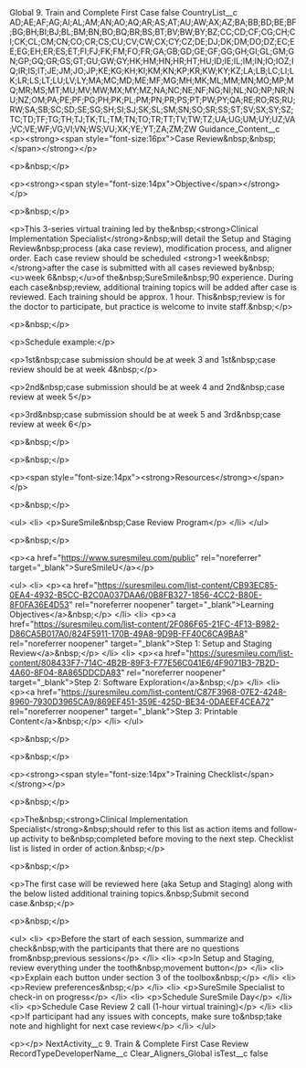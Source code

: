 <?xml version="1.0" encoding="utf-8"?>
<CustomMetadata xmlns="http://soap.sforce.com/2006/04/metadata" xmlns:xsi="http://www.w3.org/2001/XMLSchema-instance" xmlns:xsd="http://www.w3.org/2001/XMLSchema">
  <label>Global 9. Train and Complete First Case</label>
  <protected>false</protected>
  <values>
    <field>CountryList__c</field>
    <value xsi:type="xsd:string">AD;AE;AF;AG;AI;AL;AM;AN;AO;AQ;AR;AS;AT;AU;AW;AX;AZ;BA;BB;BD;BE;BF;BG;BH;BI;BJ;BL;BM;BN;BO;BQ;BR;BS;BT;BV;BW;BY;BZ;CC;CD;CF;CG;CH;CI;CK;CL;CM;CN;CO;CR;CS;CU;CV;CW;CX;CY;CZ;DE;DJ;DK;DM;DO;DZ;EC;EE;EG;EH;ER;ES;ET;FI;FJ;FK;FM;FO;FR;GA;GB;GD;GE;GF;GG;GH;GI;GL;GM;GN;GP;GQ;GR;GS;GT;GU;GW;GY;HK;HM;HN;HR;HT;HU;ID;IE;IL;IM;IN;IO;IOZ;IQ;IR;IS;IT;JE;JM;JO;JP;KE;KG;KH;KI;KM;KN;KP;KR;KW;KY;KZ;LA;LB;LC;LI;LK;LR;LS;LT;LU;LV;LY;MA;MC;MD;ME;MF;MG;MH;MK;ML;MM;MN;MO;MP;MQ;MR;MS;MT;MU;MV;MW;MX;MY;MZ;NA;NC;NE;NF;NG;NI;NL;NO;NP;NR;NU;NZ;OM;PA;PE;PF;PG;PH;PK;PL;PM;PN;PR;PS;PT;PW;PY;QA;RE;RO;RS;RU;RW;SA;SB;SC;SD;SE;SG;SH;SI;SJ;SK;SL;SM;SN;SO;SR;SS;ST;SV;SX;SY;SZ;TC;TD;TF;TG;TH;TJ;TK;TL;TM;TN;TO;TR;TT;TV;TW;TZ;UA;UG;UM;UY;UZ;VA;VC;VE;WF;VG;VI;VN;WS;VU;XK;YE;YT;ZA;ZM;ZW</value>
  </values>
  <values>
    <field>Guidance_Content__c</field>
    <value xsi:type="xsd:string">&lt;p&gt;&lt;strong&gt;&lt;span style="font-size:16px"&gt;Case Review&amp;nbsp;&amp;nbsp;​&lt;/span&gt;&lt;/strong&gt;&lt;/p&gt;

&lt;p&gt;&amp;nbsp;&lt;/p&gt;

&lt;p&gt;&lt;strong&gt;&lt;span style="font-size:14px"&gt;Objective&lt;/span&gt;&lt;/strong&gt;​&lt;/p&gt;

&lt;p&gt;&amp;nbsp;&lt;/p&gt;

&lt;p&gt;This 3-series virtual training led by the&amp;nbsp;&lt;strong&gt;Clinical Implementation Specialist&lt;/strong&gt;&amp;nbsp;will detail the Setup and Staging Review&amp;nbsp;process (aka case review), modification process, and aligner order. Each case review should be scheduled &lt;strong&gt;1 week&amp;nbsp;&lt;/strong&gt;after the case is submitted with all cases reviewed by&amp;nbsp;&lt;u&gt;week 6&amp;nbsp;&lt;/u&gt;of the&amp;nbsp;SureSmile&amp;nbsp;90 experience. During each case&amp;nbsp;review, additional training topics will be added after case is reviewed. Each training should be approx. 1 hour. This&amp;nbsp;review is for the doctor to participate, but practice is welcome to invite staff.&amp;nbsp;​&lt;/p&gt;

&lt;p&gt;&amp;nbsp;&lt;/p&gt;

&lt;p&gt;Schedule example:​&lt;/p&gt;

&lt;p&gt;1st&amp;nbsp;case submission should be at week 3 and 1st&amp;nbsp;case review should be at week 4&amp;nbsp;​&lt;/p&gt;

&lt;p&gt;2nd&amp;nbsp;case submission should be at week 4 and 2nd&amp;nbsp;case review at week 5​&lt;/p&gt;

&lt;p&gt;3rd&amp;nbsp;case submission should be at week 5 and 3rd&amp;nbsp;case review at week 6​&lt;/p&gt;

&lt;p&gt;&amp;nbsp;&lt;/p&gt;

&lt;p&gt;&amp;nbsp;&lt;/p&gt;

&lt;p&gt;&lt;span style="font-size:14px"&gt;&lt;strong&gt;Resources&lt;/strong&gt;&lt;/span&gt;&lt;/p&gt;

&lt;p&gt;&amp;nbsp;&lt;/p&gt;

&lt;ul&gt;
&lt;li&gt;
&lt;p&gt;SureSmile&amp;nbsp;Case Review Program​&lt;/p&gt;
&lt;/li&gt;
&lt;/ul&gt;

&lt;p&gt;&amp;nbsp;&lt;/p&gt;

&lt;p&gt;&lt;a href="https://www.suresmileu.com/public" rel="noreferrer" target="_blank"&gt;SureSmileU&lt;/a&gt;​&lt;/p&gt;

&lt;ul&gt;
&lt;li&gt;
&lt;p&gt;&lt;a href="https://suresmileu.com/list-content/CB93EC85-0EA4-4932-B5CC-B2C0A037DAA6/0B8FB327-1856-4CC2-B80E-8F0FA36E4D53" rel="noreferrer noopener" target="_blank"&gt;Learning Objectives&lt;/a&gt;&amp;nbsp;&lt;/p&gt;
&lt;/li&gt;
&lt;li&gt;
&lt;p&gt;&lt;a href="https://suresmileu.com/list-content/2F086F65-21FC-4F13-B982-D86CA5B017A0/824F5911-170B-49A8-9D9B-FF40C6CA9BA8" rel="noreferrer noopener" target="_blank"&gt;Step 1: Setup and Staging Review&lt;/a&gt;&amp;nbsp;&lt;/p&gt;
&lt;/li&gt;
&lt;li&gt;
&lt;p&gt;&lt;a href="https://suresmileu.com/list-content/808433F7-714C-4B2B-89F3-F77E56C041E6/4F9071B3-7B2D-4A60-8F04-8A865DDCDA83" rel="noreferrer noopener" target="_blank"&gt;Step 2: Software Exploration&lt;/a&gt;&amp;nbsp;&lt;/p&gt;
&lt;/li&gt;
&lt;li&gt;
&lt;p&gt;&lt;a href="https://suresmileu.com/list-content/C87F3968-07E2-4248-8960-7930D3965CA9/869EF451-359E-425D-BE34-0DAEEF4CEA72" rel="noreferrer noopener" target="_blank"&gt;Step 3: Printable Content&lt;/a&gt;&amp;nbsp;&lt;/p&gt;
&lt;/li&gt;
&lt;/ul&gt;

&lt;p&gt;&amp;nbsp;&lt;/p&gt;

&lt;p&gt;&amp;nbsp;&lt;/p&gt;

&lt;p&gt;&lt;strong&gt;&lt;span style="font-size:14px"&gt;Training Checklist​&lt;/span&gt;&lt;/strong&gt;&lt;/p&gt;

&lt;p&gt;&amp;nbsp;&lt;/p&gt;

&lt;p&gt;The&amp;nbsp;&lt;strong&gt;Clinical Implementation Specialist&lt;/strong&gt;&amp;nbsp;should refer to this list as action items and follow-up activity to be&amp;nbsp;completed before moving to the next step. Checklist list is listed in order of action.&amp;nbsp;​&lt;/p&gt;

&lt;p&gt;&amp;nbsp;&lt;/p&gt;

&lt;p&gt;The first case will be reviewed here (aka Setup and Staging) along with the below listed additional training topics.&amp;nbsp;Submit second case.&amp;nbsp;​&lt;/p&gt;

&lt;p&gt;&amp;nbsp;&lt;/p&gt;

&lt;ul&gt;
&lt;li&gt;
&lt;p&gt;Before the start of each session, summarize and check&amp;nbsp;with the participants that there are no questions from&amp;nbsp;previous sessions​&lt;/p&gt;
&lt;/li&gt;
&lt;li&gt;
&lt;p&gt;In Setup and Staging, review everything under the tooth&amp;nbsp;movement button​&lt;/p&gt;
&lt;/li&gt;
&lt;li&gt;
&lt;p&gt;Explain each button under section 3 of the toolbox&amp;nbsp;​&lt;/p&gt;
&lt;/li&gt;
&lt;li&gt;
&lt;p&gt;Review preferences&amp;nbsp;​&lt;/p&gt;
&lt;/li&gt;
&lt;li&gt;
&lt;p&gt;SureSmile Specialist to check-in on progress​&lt;/p&gt;
&lt;/li&gt;
&lt;li&gt;
&lt;p&gt;Schedule SureSmile Day​&lt;/p&gt;
&lt;/li&gt;
&lt;li&gt;
&lt;p&gt;Schedule Case Review 2 call (1-hour virtual training)​&lt;/p&gt;
&lt;/li&gt;
&lt;li&gt;
&lt;p&gt;If participant had any issues with concepts, make sure to&amp;nbsp;take note and highlight for next case review​&lt;/p&gt;
&lt;/li&gt;
&lt;/ul&gt;

&lt;p&gt;​&lt;/p&gt;</value>
</values>
<values>
<field>NextActivity__c</field>
<value xsi:type="xsd:string">9. Train &amp; Complete First Case Review</value>
</values>
<values>
<field>RecordTypeDeveloperName__c</field>
<value xsi:type="xsd:string">Clear_Aligners_Global</value>
</values>
<values>
<field>isTest__c</field>
<value xsi:type="xsd:boolean">false</value>
</values>
</CustomMetadata>